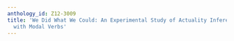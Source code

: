 ```yaml
---
anthology_id: Z12-3009
title: 'We Did What We Could: An Experimental Study of Actuality Inferences in Dialogues
  with Modal Verbs'
---
```

